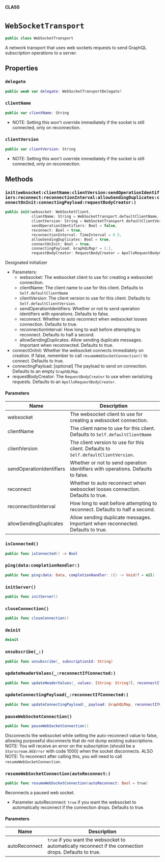 **CLASS**

# `WebSocketTransport`

```swift
public class WebSocketTransport
```

A network transport that uses web sockets requests to send GraphQL subscription operations to a server.

## Properties
### `delegate`

```swift
public weak var delegate: WebSocketTransportDelegate?
```

### `clientName`

```swift
public var clientName: String
```

- NOTE: Setting this won't override immediately if the socket is still connected, only on reconnection.

### `clientVersion`

```swift
public var clientVersion: String
```

- NOTE: Setting this won't override immediately if the socket is still connected, only on reconnection.

## Methods
### `init(websocket:clientName:clientVersion:sendOperationIdentifiers:reconnect:reconnectionInterval:allowSendingDuplicates:connectOnInit:connectingPayload:requestBodyCreator:)`

```swift
public init(websocket: WebSocketClient,
            clientName: String = WebSocketTransport.defaultClientName,
            clientVersion: String = WebSocketTransport.defaultClientVersion,
            sendOperationIdentifiers: Bool = false,
            reconnect: Bool = true,
            reconnectionInterval: TimeInterval = 0.5,
            allowSendingDuplicates: Bool = true,
            connectOnInit: Bool = true,
            connectingPayload: GraphQLMap? = [:],
            requestBodyCreator: RequestBodyCreator = ApolloRequestBodyCreator())
```

Designated initializer

- Parameters:
  - websocket: The websocket client to use for creating a websocket connection.
  - clientName: The client name to use for this client. Defaults to `Self.defaultClientName`
  - clientVersion: The client version to use for this client. Defaults to `Self.defaultClientVersion`.
  - sendOperationIdentifiers: Whether or not to send operation identifiers with operations. Defaults to false.
  - reconnect: Whether to auto reconnect when websocket looses connection. Defaults to true.
  - reconnectionInterval: How long to wait before attempting to reconnect. Defaults to half a second.
  - allowSendingDuplicates: Allow sending duplicate messages. Important when reconnected. Defaults to true.
 - connectOnInit: Whether the websocket connects immediately on creation. If false, remember to call `resumeWebSocketConnection()` to connect. Defaults to true.
  - connectingPayload: [optional] The payload to send on connection. Defaults to an empty `GraphQLMap`.
  - requestBodyCreator: The `RequestBodyCreator` to use when serializing requests. Defaults to an `ApolloRequestBodyCreator`.

#### Parameters

| Name | Description |
| ---- | ----------- |
| websocket | The websocket client to use for creating a websocket connection. |
| clientName | The client name to use for this client. Defaults to `Self.defaultClientName` |
| clientVersion | The client version to use for this client. Defaults to `Self.defaultClientVersion`. |
| sendOperationIdentifiers | Whether or not to send operation identifiers with operations. Defaults to false. |
| reconnect | Whether to auto reconnect when websocket looses connection. Defaults to true. |
| reconnectionInterval | How long to wait before attempting to reconnect. Defaults to half a second. |
| allowSendingDuplicates | Allow sending duplicate messages. Important when reconnected. Defaults to true. |

### `isConnected()`

```swift
public func isConnected() -> Bool
```

### `ping(data:completionHandler:)`

```swift
public func ping(data: Data, completionHandler: (() -> Void)? = nil)
```

### `initServer()`

```swift
public func initServer()
```

### `closeConnection()`

```swift
public func closeConnection()
```

### `deinit`

```swift
deinit
```

### `unsubscribe(_:)`

```swift
public func unsubscribe(_ subscriptionId: String)
```

### `updateHeaderValues(_:reconnectIfConnected:)`

```swift
public func updateHeaderValues(_ values: [String: String?], reconnectIfConnected: Bool = true)
```

### `updateConnectingPayload(_:reconnectIfConnected:)`

```swift
public func updateConnectingPayload(_ payload: GraphQLMap, reconnectIfConnected: Bool = true)
```

### `pauseWebSocketConnection()`

```swift
public func pauseWebSocketConnection()
```

Disconnects the websocket while setting the auto-reconnect value to false,
allowing purposeful disconnects that do not dump existing subscriptions.
NOTE: You will receive an error on the subscription (should be a `Starscream.WSError` with code 1000) when the socket disconnects.
ALSO NOTE: To reconnect after calling this, you will need to call `resumeWebSocketConnection`.

### `resumeWebSocketConnection(autoReconnect:)`

```swift
public func resumeWebSocketConnection(autoReconnect: Bool = true)
```

Reconnects a paused web socket.

- Parameter autoReconnect: `true` if you want the websocket to automatically reconnect if the connection drops. Defaults to true.

#### Parameters

| Name | Description |
| ---- | ----------- |
| autoReconnect | `true` if you want the websocket to automatically reconnect if the connection drops. Defaults to true. |